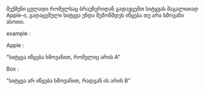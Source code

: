 შექმენი ცვლადი რომელსაც ბრაუზერიდან გადავცემთ სიტყვას მაგალითად Apple-ი, 
გადაცემული სიტყვა უნდა შემოწმდეს იწყება თუ არა ხმოვანი ასოთი.

example : 

Apple : 

"სიტყვა იწყება ხმოვანით, რომელიც არის A"

Box : 

"სიტყვა არ იწყება ხმოვანით, რადგან ის არის B"
